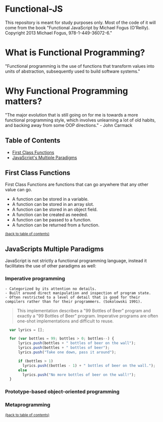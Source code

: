 # Functional-JS
This repository is meant for study purposes only. Most of the code of it will come from the book "Functional JavaScript by Michael Fogus (O'Reilly). Copyright 2013 Michael Fogus, 978-1-449-36072-6."

# What is Functional Programming?
  "Functional programming is the use of functions that transform values into units of abstraction, subsequently used to build software systems."

# Why Functional Programming matters?
  "The major evolution that is still going on for me is towards a more functional programming style, which involves unlearning a lot of old habits, and backing away from some OOP directions." - John Carmack

## Table of Contents
- [First Class Functions](#first-class-functions)
- [JavaScript's Multiple Paradigms](#javascripts-multiple-paradigms)

## First Class Functions

  First Class Functions are functions that can go anywhere that any other value can go.
  - A function can be stored in a variable.
  - A function can be stored in an array slot.
  - A function can be stored in an object field.
  - A function can be created as needed.
  - A function can be passed to a function.
  - A function can be returned from a function.

<sup>[(back to table of contents)](#table-of-contents)</sup>

## JavaScripts Multiple Paradigms
  JavaScript is not strictly a functional programming language, instead it facilitates the use of other paradigms as well:

### Imperative programming

```
- Categorized by its attention no details.
- Built around direct manipulation and inspection of program state.
- Often restricted to a level of detail that is good for their compilers rather than for their programmers. (Sokolowski 1991).

```
> This implementation describes a "99 Bottles of Beer" program and exactly a "99 Bottles of Beer" program.
Imperative programs are often one-shot implementations and difficult to reuse.

```javascript
  var lyrics = [];

  for (var bottles = 99; bottles > 0; bottles--) {
      lyrics.push(bottles + " bottles of beer on the wall");
      lyrics.push(bottles + " bottles of beer");
      lyrics.push("Take one down, pass it around");

      if (bottles > 1)
        lyrics.push((bottles - 1) + " bottles of beer on the wall.");
      else
        lyrics.push("No more bottles of beer on the wall!");
  }
```

### Prototype-based object-oriented programming

### Metaprogramming

<sup>[(back to table of contents)](#table-of-contents)</sup>
